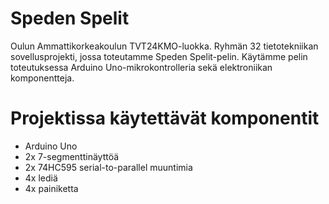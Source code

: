 # Speden Spelit
Oulun Ammattikorkeakoulun TVT24KMO-luokka. Ryhmän 32 tietotekniikan sovellusprojekti, jossa toteutamme Speden Spelit-pelin. Käytämme pelin toteutuksessa Arduino Uno-mikrokontrolleria sekä elektroniikan komponentteja.


# Projektissa käytettävät komponentit
- 	Arduino Uno
- 	2x 7-segmenttinäyttöä
- 	2x 74HC595 serial-to-parallel muuntimia
- 	4x lediä
- 	4x painiketta


